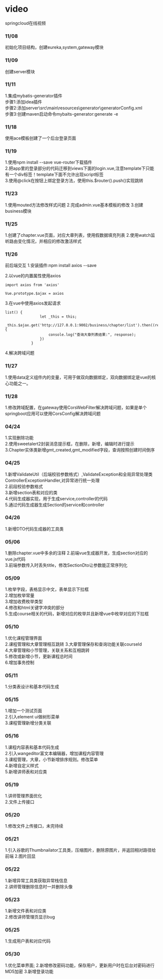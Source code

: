 # video
springcloud在线视频

### 11/08
初始化项目结构，创建eureka,system,gateway模块

### 11/09
创建server模块

### 11/11
1.集成mybatis-generator插件  
步骤1:添加idea插件  
步骤2:添加server\src\main\resources\generator\generatorConfig.xml  
步骤3:创建maven启动命令mybaits-generator:generate -e  

### 11/18
使用ace模板创建了一个后台登录页面

### 11/19
1.使用npm install --save vue-router下载插件  
2.把app里的登录部分的代码迁移到views下面的login.vue,注意template下只能有一个div标签！template下面不允许出现script标签  
3.使用@click在按钮上绑定登录方法，使用this.$router().push()实现跳转  

### 11/23
1.使用mouted方法修改样式问题
2.完成admin.vue基本模板的修改
3.创建business模块

### 11/25
1.创建了chapter.vue页面，对应大章列表，使用假数据填充列表
2.使用watch监听路由变化情况，并相应的修改激活样式

### 11/26
前后端交互
1.安装插件:npm install axios --save

2.以vue的内置属性使用axios
```
import axios from 'axios'

Vue.prototype.$ajax = axios
```

3.在vue中使用axios发起请求
```
list() {
                let _this = this;
                _this.$ajax.get('http://127.0.0.1:9002/business/chapter/list').then((response)=>{
                    console.log("查询大章列表结果:", response);
                })
            }
```
4.解决跨域问题

### 11/27
1.使用data定义组件内的变量，可用于做双向数据绑定，双向数据绑定是vue的核心功能之一。

### 11/28
1.修改跨域配置，在gateway使用CorsWebFilter解决跨域问题，如果是单个springboot应用可以使用CorsConfig解决跨域问题

### 04/24
1.实现删除功能  
2.使用sweetalert2封装消息提示框，在删除，新增，编辑时进行提示  
3.Chapter实体类新增gmt_created,gmt_modified字段，查询按照创建时间倒序  

### 04/25
1.新增ValidateUtil（后端校验参数格式）,ValidateException和全局异常处理类ControllerExceptionHandler,对异常进行统一处理  
2.前段校验参数格式  
3.新增section表和对应的类  
4.代码生成器实现，用于生成service,controller的代码  
5.通过代码生成器生成Section的service和controller  

### 04/26
1.新增DTO代码生成器的工具类

### 05/06  
1.删除chapter.vue中多余的注释
2.前端vue生成器开发，生成section对应的vue.js代码  
3.前端参数传入时丢失title，修改SectionDto让参数能正常序列化  

### 05/09  
1.枚举字段，表格显示中文，表单显示下拉框  
2.增加枚举常量  
3.增加收费枚举类型  
4.修改和html关键字冲突的部分  
5.生成course相关的代码，新增对应的枚举并且新增vue中枚举对应的下拉框  

### 05/10
1.优化课程管理界面  
2.课程管理和大章管理相互跳转 
3.大章管理保存和查询功能关联courseId   
4.大章管理和小节管理，关联关系和互相跳转  
5.修改或新增小节，更新课程总时间    
6.增加事务控制  

### 05/11
1.分类表设计和基本代码生成  

### 05/15
1.增加一个测试页面  
2.引入element ui做树形菜单  
3.课程管理新增分类关联  

### 05/16
1.课程内容表和基本代码生成  
2.引入wangeditor富文本编辑器，增加课程内容管理  
3.课程管理，大章，小节新增排序规则。修改菜单  
4.新增自定义样式  
5.新增讲师表和对应类  

### 05/19
1.讲师管理界面优化  
2.文件上传接口

### 05/20
1.修改文件上传接口，未完待续  

### 05/21
1.引入谷歌的Thumbnailator工具类，压缩图片，删除原图片，并返回相对路径给前端
2.图片回显  

### 05/22
1.新增异常工具类获取异常栈信息  
2.讲师管理删除信息时一并删除头像  

### 05/23
1.新增文件表和对应类  
2.修改讲师管理页显示bug  

### 05/25
1.生成用户表和对应代码

### 05/30
1.优化菜单界面;
2.新增修改密码功能，保存用户，更新用户时在后台对密码进行MD5加密
3.新增登录功能
